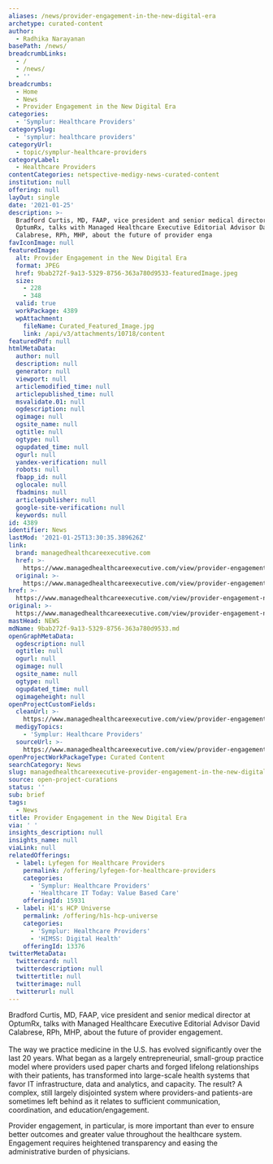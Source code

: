 ```yaml
---
aliases: /news/provider-engagement-in-the-new-digital-era
archetype: curated-content
author:
  - Radhika Narayanan
basePath: /news/
breadcrumbLinks:
  - /
  - /news/
  - ''
breadcrumbs:
  - Home
  - News
  - Provider Engagement in the New Digital Era
categories:
  - 'Symplur: Healthcare Providers'
categorySlug:
  - 'symplur: healthcare providers'
categoryUrl:
  - topic/symplur-healthcare-providers
categoryLabel:
  - Healthcare Providers
contentCategories: netspective-medigy-news-curated-content
institution: null
offering: null
layOut: single
date: '2021-01-25'
description: >-
  Bradford Curtis, MD, FAAP, vice president and senior medical director at
  OptumRx, talks with Managed Healthcare Executive Editorial Advisor David
  Calabrese, RPh, MHP, about the future of provider enga
favIconImage: null
featuredImage:
  alt: Provider Engagement in the New Digital Era
  format: JPEG
  href: 9bab272f-9a13-5329-8756-363a780d9533-featuredImage.jpeg
  size:
    - 228
    - 348
  valid: true
  workPackage: 4389
  wpAttachment:
    fileName: Curated_Featured_Image.jpg
    link: /api/v3/attachments/10718/content
featuredPdf: null
htmlMetaData:
  author: null
  description: null
  generator: null
  viewport: null
  articlemodified_time: null
  articlepublished_time: null
  msvalidate.01: null
  ogdescription: null
  ogimage: null
  ogsite_name: null
  ogtitle: null
  ogtype: null
  ogupdated_time: null
  ogurl: null
  yandex-verification: null
  robots: null
  fbapp_id: null
  oglocale: null
  fbadmins: null
  articlepublisher: null
  google-site-verification: null
  keywords: null
id: 4389
identifier: News
lastMod: '2021-01-25T13:30:35.389626Z'
link:
  brand: managedhealthcareexecutive.com
  href: >-
    https://www.managedhealthcareexecutive.com/view/provider-engagement-new-digital-era
  original: >-
    https://www.managedhealthcareexecutive.com/view/provider-engagement-new-digital-era
href: >-
  https://www.managedhealthcareexecutive.com/view/provider-engagement-new-digital-era
original: >-
  https://www.managedhealthcareexecutive.com/view/provider-engagement-new-digital-era
mastHead: NEWS
mdName: 9bab272f-9a13-5329-8756-363a780d9533.md
openGraphMetaData:
  ogdescription: null
  ogtitle: null
  ogurl: null
  ogimage: null
  ogsite_name: null
  ogtype: null
  ogupdated_time: null
  ogimageheight: null
openProjectCustomFields:
  cleanUrl: >-
    https://www.managedhealthcareexecutive.com/view/provider-engagement-new-digital-era
  medigyTopics:
    - 'Symplur: Healthcare Providers'
  sourceUrl: >-
    https://www.managedhealthcareexecutive.com/view/provider-engagement-new-digital-era
openProjectWorkPackageType: Curated Content
searchCategory: News
slug: managedhealthcareexecutive-provider-engagement-in-the-new-digital-era
source: open-project-curations
status: ''
sub: brief
tags:
  - News
title: Provider Engagement in the New Digital Era
via: ' '
insights_description: null
insights_name: null
viaLink: null
relatedOfferings:
  - label: Lyfegen for Healthcare Providers
    permalink: /offering/lyfegen-for-healthcare-providers
    categories:
      - 'Symplur: Healthcare Providers'
      - 'Healthcare IT Today: Value Based Care'
    offeringId: 15931
  - label: H1's HCP Universe
    permalink: /offering/h1s-hcp-universe
    categories:
      - 'Symplur: Healthcare Providers'
      - 'HIMSS: Digital Health'
    offeringId: 13376
twitterMetaData:
  twittercard: null
  twitterdescription: null
  twittertitle: null
  twitterimage: null
  twitterurl: null
---
```

<p>Bradford Curtis, MD, FAAP, vice president and senior medical director at OptumRx, talks with Managed Healthcare Executive Editorial Advisor David Calabrese, RPh, MHP, about the future of provider engagement.<br><br>The way we practice medicine in the U.S. has evolved significantly over the last 20 years. What began as a largely entrepreneurial, small-group practice model where providers used paper charts and forged lifelong relationships with their patients, has transformed into large-scale health systems that favor IT infrastructure, data and analytics, and capacity. The result? A complex, still largely disjointed system where providers-and patients-are sometimes left behind as it relates to sufficient communication, coordination, and education/engagement.</p><p>Provider engagement, in particular, is more important than ever to ensure better outcomes and greater value throughout the healthcare system. Engagement requires heightened transparency and easing the administrative burden of physicians.&nbsp;</p>
